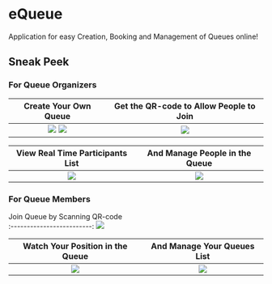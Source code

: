 # eQueue
Application for easy Creation, Booking and Management of Queues online!

## Sneak Peek
### For Queue Organizers
Create Your Own Queue  |  Get the QR-code to Allow People to Join
:---------------------------:|:-------------------------:
![](https://d.radikal.ru/d00/2010/98/2b829b7f250d.png) ![](https://c.radikal.ru/c26/2010/50/f3c6c550c8c9.png) | ![](https://d.radikal.ru/d10/2010/29/440fdee15846.png)

View Real Time Participants List           |  And Manage People in the Queue
:-------------------------:|:-------------------------:
![](https://a.radikal.ru/a32/2010/af/37f1ced97ed2.png) | ![](https://b.radikal.ru/b25/2010/c2/ea56e1e984ba.png)

### For Queue Members
Join Queue by Scanning QR-code  
:-------------------------:
![](https://a.radikal.ru/a38/2010/74/a4bf72733a88.png)

Watch Your Position in the Queue         |  And Manage Your Queues List
:-------------------------:|:-------------------------:
![](https://c.radikal.ru/c28/2010/ff/a672179a005b.png) | ![](https://d.radikal.ru/d23/2010/56/757117335963.png)

